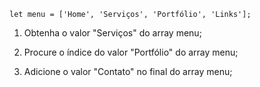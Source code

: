 ```console
let menu = ['Home', 'Serviços', 'Portfólio', 'Links'];
```
1. Obtenha o valor "Serviços" do array menu;

2. Procure o índice do valor "Portfólio" do array menu;

3. Adicione o valor "Contato" no final do array menu;





